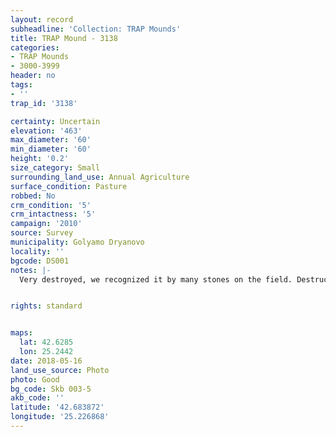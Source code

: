 ```yaml
---
layout: record
subheadline: 'Collection: TRAP Mounds'
title: TRAP Mound - 3138
categories:
- TRAP Mounds
- 3000-3999
header: no
tags:
- ''
trap_id: '3138'

certainty: Uncertain
elevation: '463'
max_diameter: '60'
min_diameter: '60'
height: '0.2'
size_category: Small
surrounding_land_use: Annual Agriculture
surface_condition: Pasture
robbed: No
crm_condition: '5'
crm_intactness: '5'
campaign: '2010'
source: Survey
municipality: Golyamo Dryanovo
locality: ''
bgcode: DS001
notes: |-
  Very destroyed, we recognized it by many stones on the field. Destructed by agricultural work.


rights: standard


maps:
  lat: 42.6285
  lon: 25.2442
date: 2018-05-16
land_use_source: Photo
photo: Good
bg_code: Skb 003-5
akb_code: ''
latitude: '42.683872'
longitude: '25.226868'
---
```

